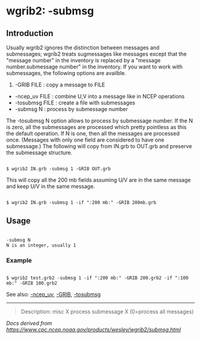 # wgrib2: -submsg

## Introduction

Usually wgrib2 ignores the distinction between messages and submessages; wgrib2 treats
sugmessages like messages except that the "message number" in the inventory is replaced
by a "message number.submessage number" in the inventory. If you want to work with
submessages, the following options are availble.

1. -GRIB FILE : copy a message to FILE

- -ncep_uv FILE : combine U,V into a message like in NCEP operations
- -tosubmsg FILE : create a file with submessages
- -submsg N : process by submessage number

The -tosubmsg N option allows to process by submessage number.
If the N is zero, all the submessages are processed which pretty pointless
as this the default operation. If N is one, then all the messages are processed once.
(Messages with only one field are considered to have one submessage.) The following
will copy from IN.grb to OUT.grb and preserve the submessage structure.

```

$ wgrib2 IN.grb -submsg 1 -GRIB OUT.grb

```

This will copy all the 200 mb fields assuming U/V are in the same message and
keep U/V in the same message.

```

$ wgrib2 IN.grb -submsg 1 -if ":200 mb:" -GRIB 200mb.grb

```

## Usage

```

-submsg N
N is an integer, usually 1

```

### Example

```

$ wgrib2 test.grb2 -submsg 1 -if ":200 mb:" -GRIB 200.grb2 -if ":100 mb:" -GRIB 100.grb2

```

See also: [-ncep_uv](./ncep_uv.html),
[-GRIB](./GRIB.html),
[-tosubmsg](./tosubmsg.html)

---

> Description: misc X process submessage X (0=process all messages)

_Docs derived from <https://www.cpc.ncep.noaa.gov/products/wesley/wgrib2/submsg.html>_
